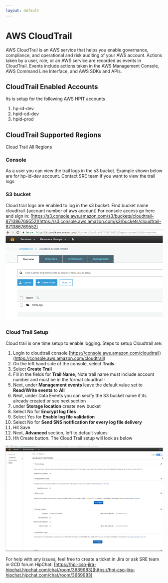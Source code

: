 ```yaml
---
layout: default
---
```


# AWS CloudTrail  

AWS CloudTrail is an AWS service that helps you enable governance, compliance, and operational and risk auditing of your AWS account. 
Actions taken by a user, role, or an AWS service are recorded as events in CloudTrail. 
Events include actions taken in the AWS Management Console, AWS Command Line Interface, and AWS SDKs and APIs.

## CloudTrail Enabled Accounts
Its is setup for the following AWS HPIT accounts

1. hp-id-dev
2. hpid-cd-dev
3. hpid-prod

## CloudTrail Supported Regions
Cloud Trail All Regions 

### Console

As a user you can view the trail logs in the s3 bucket. Example shown below are for hp-id-dev account. 
Contact SRE team if you want to view the trail logs

### S3 bucket
Cloud trail logs are enabled to log in the s3 bucket. Find bucket name cloudtrail-[account number of aws account]
For console access go here and sign in: [https://s3.console.aws.amazon.com/s3/buckets/cloudtrail-871386769552](https://s3.console.aws.amazon.com/s3/buckets/cloudtrail-871386769552)  
![console view bucket](cloudtrail_console1.png)

### Cloud Trail Setup 
Cloud trail is one time setup to enable logging. Steps to setup Cloudtrail are:

1. Login to cloudtrail console [https://console.aws.amazon.com/cloudtrail)(https://console.aws.amazon.com/cloudtrail)
2. On the left hand side of the console, select **Trails**
3. Select **Create Trail**
4. Fill in the fields for **Trail Name**, Note trail name must include account number and must be in the format cloudtrail-<account-number>
5. Next, under **Management events** leave the default value set to **Read/Write events** to **All**
6. Next, under Data Events you can secify the S3 bucket name if its already created or see next section
7. under **Storage location** create new bucket 
8. Select No for **Encrypt log files** 
9. Select Yes for **Enable log file validation**
10. Select No for **Send SNS notification for every log file delivery**
11. Hit Save
12. Next, **Advanced** section, left to default values 
13. Hit Create button. The Cloud Trail setup will look as below 

![Trail setup Page](cloudTrail-console.png)


For help with any issues, feel free to create a ticket in Jira or ask SRE team in GCD forum HipChat: [https://hpi-cso-jira-hipchat.hipchat.com/chat/room/3669983](https://hpi-cso-jira-hipchat.hipchat.com/chat/room/3669983)
